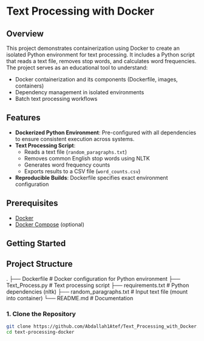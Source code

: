 # Text Processing with Docker

## Overview
This project demonstrates containerization using Docker to create an isolated Python environment for text processing. It includes a Python script that reads a text file, removes stop words, and calculates word frequencies. The project serves as an educational tool to understand:

- Docker containerization and its components (Dockerfile, images, containers)
- Dependency management in isolated environments
- Batch text processing workflows

## Features
- **Dockerized Python Environment**: Pre-configured with all dependencies to ensure consistent execution across systems.
- **Text Processing Script**:
  - Reads a text file (`random_paragraphs.txt`)
  - Removes common English stop words using NLTK
  - Generates word frequency counts
  - Exports results to a CSV file (`word_counts.csv`)
- **Reproducible Builds**: Dockerfile specifies exact environment configuration

## Prerequisites
- [Docker](https://docs.docker.com/get-docker/)
- [Docker Compose](https://docs.docker.com/compose/install/) (optional)

## Getting Started

## Project Structure
.
├── Dockerfile            # Docker configuration for Python environment
├── Text_Process.py       # Text processing script
├── requirements.txt      # Python dependencies (nltk)
├── random_paragraphs.txt # Input text file (mount into container)
└── README.md             # Documentation
### 1. Clone the Repository
```bash
git clone https://github.com/Abdallah1Atef/Text_Processing_with_Docker.git
cd text-processing-docker
```
